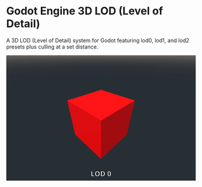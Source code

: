# Godot Engine 3D LOD (Level of Detail)
A 3D LOD (Level of Detail) system for Godot featuring lod0, lod1, and lod2 presets plus culling at a set distance.

![](LOD.gif)
